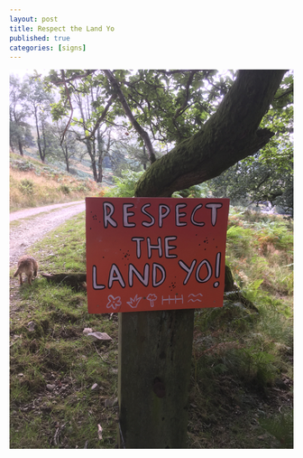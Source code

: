 ```yaml
---
layout: post
title: Respect the Land Yo
published: true
categories: [signs]
---
```


![lambs oot](/img/posts/respect-the-land-yo/respect-the-land-yo.png)
